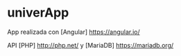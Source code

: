 # univerApp
App realizada con [Angular] https://angular.io/

API [PHP] http://php.net/
y 
[MariaDB] https://mariadb.org/





